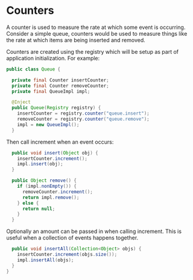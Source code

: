 # Counters

A counter is used to measure the rate at which some event is occurring.
Consider a simple queue, counters would be used to measure things like the
rate at which items are being inserted and removed. 

Counters are created using the registry which will be setup as part of
application initialization. For example:

```java
public class Queue {

  private final Counter insertCounter;
  private final Counter removeCounter;
  private final QueueImpl impl;

  @Inject
  public Queue(Registry registry) {
    insertCounter = registry.counter("queue.insert");
    removeCounter = registry.counter("queue.remove");
    impl = new QueueImpl();
  }
```

Then call increment when an event occurs:

```java
  public void insert(Object obj) {
    insertCounter.increment();
    impl.insert(obj);
  }

  public Object remove() {
    if (impl.nonEmpty()) {
      removeCounter.increment();
      return impl.remove();
    } else {
      return null;
    }
  }
```

Optionally an amount can be passed in when calling increment. This is useful
when a collection of events happens together. 

```java
  public void insertAll(Collection<Object> objs) {
    insertCounter.increment(objs.size());
    impl.insertAll(objs);
  }
}
```

